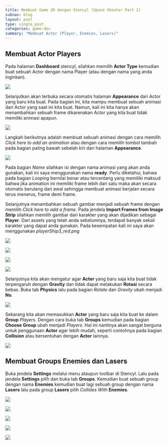 ```yaml
---
title: Membuat Game 2D dengan Stencyl (Space Shooter Part 2) 
subnav: blog
layout: post
type: single_post
categories: game-dev
summary: "Membuat Actor (Player, Enemies, Lasers)"
---
```

## Membuat Actor Players

Pada halaman **Dashboard** stencyl, silahkan memilih **Actor Type** kemudian buat sebuah Actor dengan nama Player (atau dengan nama yang anda inginkan).

![](https://farm9.staticflickr.com/8662/16483309400_f1ba8042e7_z_d.jpg)

Selanjutkan akan terbuka secara otomatis halaman **Appearance** dari Actor yang baru kita buat. Pada bagian ini, kita mampu membuat sebuah animasi dari Actor yang saat ini kita buat. Namun, kali ini kita hanya akan menambahkan sebuah frame dikarenakan Actor yang kita buat tidak memiliki animasi apapun. 

![](https://farm9.staticflickr.com/8591/16050786223_c7ec93f5e5_z_d.jpg)

Langkah berikutnya adalah membuat sebuah animasi dengan cara memilih *Click here to add an animation* atau dengan cara memilih tombol tambah pada bagian paling bawah sebelah kiri dari halaman **Appearance**.

![](https://farm9.staticflickr.com/8630/16669704582_596894764a_z_d.jpg)

Pada bagian *Name* silahkan isi dengan nama animasi yang akan anda gunakan, kali ini saya menggunakan nama **ready**. Perlu diketahui, bahwa pada bagian *Looping* bernilai benar atau tercentang yang memiliki maksud bahwa jika animation ini memiliki frame lebih dari satu maka akan secara otomatis berulang dari awal sehingga membuat animasi berjalan secara terus menerus, frame demi frame.

Selanjutnya menambahkan sebuah gambar menjadi sebuah frame dengan memilih *Click here to add a frame*. Pada jendela **Import Frames from Image Strip** silahkan memilih gambar dari karakter yang akan dijadikan sebagai **Player**. Dari assets yang telah anda sebelumnya, terdapat banyak sekali karakter yang dapat anda gunakan. Pada kesempatan kali ini saya akan menggunakan *playerShip3_red.png*

![](https://farm9.staticflickr.com/8659/16644789186_2aa1a4fa41_z_d.jpg)

![](https://farm9.staticflickr.com/8680/16463433287_f2d72a2c28_z_d.jpg)

![](https://farm9.staticflickr.com/8644/16670738405_65520f59c4_z_d.jpg)

![](https://farm9.staticflickr.com/8665/16050799243_9ba5881f9f_z_d.jpg)

Selanjutnya kita akan mengatur agar **Actor** yang baru saja kita buat tidak terpengaruh dengan **Gravity** dan tidak dapat melakukan **Rotasi** secara bebas. Buka tab **Physics** lalu pada bagian *Rotate* dan *Gravity* ubah menjadi **No**.

![](https://farm9.staticflickr.com/8619/16050805823_6626259870_z_d.jpg)

Sekarang kita akan memasukkan **Actor** yang baru saja kita buat ke dalam **Group** *Players*. Dengan cara buka tab **Groups** kemudian pada bagian **Choose Group** ubah menjadi *Players*. Hal ini nantinya akan sangat berguna untuk penggunaan **Actor** agar lebih mudah, seperti contohnya pada bagian **Collision** atau bersentuhan dengan **Actor** lainnya.

![](https://farm9.staticflickr.com/8656/16048433974_3377fc877f_z_d.jpg)

## Membuat Groups Enemies dan Lasers

Buka jendela **Settings** melalui menu ataupun toolbar di Stencyl. Lalu pada jendela **Settings** pilih dan buka tab **Groups**. Kemudian buat sebuah group dengan nama **Enemies** kemudian buat lagi sebuah group dengan nama **Lasers** lalu pada group **Lasers** pilih *Collides With* **Enemies**.

![](https://farm9.staticflickr.com/8600/16671077245_b4d548a5f3_z_d.jpg)

![](https://farm9.staticflickr.com/8581/16484923789_118dbb989e_z_d.jpg)

![](https://farm9.staticflickr.com/8581/16484923789_118dbb989e_z_d.jpg)

![](https://farm9.staticflickr.com/8670/16483666900_2c6ce017a7_o_d.png)

![](https://farm9.staticflickr.com/8650/16483666840_1f8b015df0_z_d.jpg)

